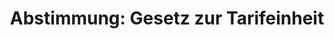---
abstimmung:
  abstimmung: 1
  bundestagssitzung: 107
  datum: 22. Mai 2015
  legislaturperiode: 18
categories:
- Arbeit
- Soziales
data:
- title: Abstimmungsergebnis 20150522_1-data.pdf
  url: /res/abstimmungsliste/20150522_1-data.pdf
- title: Abstimmungsergebnis 20150522_1_xls-data.csv
  url: /res/abstimmungsliste/csv/20150522_1_xls-data.csv
documents:
- local: /res/abstimmungsdaten/018-107-01/1804062.pdf
  title: Drucksache 18/04062.pdf
  url: http://dip21.bundestag.de/dip21/btd/18/040/1804062.pdf
- local: /res/abstimmungsdaten/018-107-01/1804966.pdf
  title: Drucksache 18/04966.pdf
  url: http://dip21.bundestag.de/dip21/btd/18/049/1804966.pdf
ergebnis:
  cdu/csu:
    enthaltung: 8
    gesamt: 311
    ja: 269
    nein: 16
    nichtabgegeben: 18
    ungueltig: 0
  die.linke:
    enthaltung: 0
    gesamt: 64
    ja: 0
    nein: 57
    nichtabgegeben: 7
    ungueltig: 0
  file: 20150522_1_xls-data.csv
  gruenen:
    enthaltung: 5
    gesamt: 63
    ja: 0
    nein: 52
    nichtabgegeben: 6
    ungueltig: 0
  spd:
    enthaltung: 3
    gesamt: 193
    ja: 175
    nein: 1
    nichtabgegeben: 14
    ungueltig: 0
layout: abstimmung
links:
- title: https://www.bundestag.de/parlament/plenum/abstimmung/abstimmung?id=341
  url: https://www.bundestag.de/parlament/plenum/abstimmung/abstimmung?id=341
- title: http://www.abgeordnetenwatch.de/tarifeinheitsgesetz-1105-730.html
  url: http://www.abgeordnetenwatch.de/tarifeinheitsgesetz-1105-730.html
preview: 'Deutscher Bundestag


  107. Sitzung des Deutschen Bundestages

  am Freitag, 22.Mai 2015


  Endgültiges Ergebnis der Namentlichen Abstimmung Nr. 1


  Gesetzentwurf der Bundesregierung

  Entwurf eines Gesetzes zur Tarifeinheit (Tarifeinheitsgesetz)

  Drs. 18/4062 und 18/4966


  Abgegebene Stimmen insgesamt:


  586


  Nicht abgegebene Stimmen:

  Ja-Stimmen:


  45

  444


  Nein-Stimmen:


  126


  Enthaltungen:


  16


  Ungültige:


  Berlin, den 22.05.2015


  0


  Beginn: 10:22

  Ende: 10:24

  '
tags:
- Tarif
- Arbeitnehmer
- Arbeitgeber
- Gehalt
title: 'Abstimmung: Gesetz zur Tarifeinheit'
---